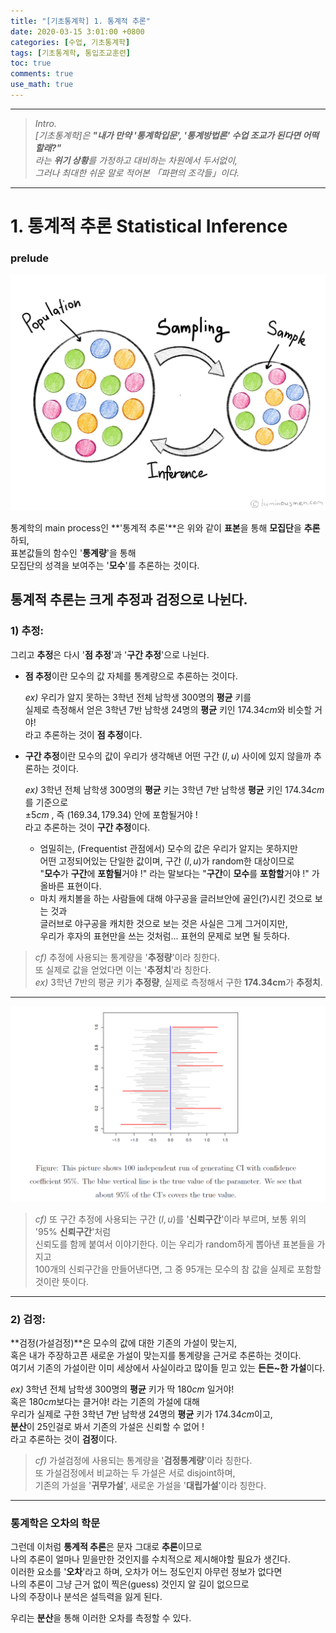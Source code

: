 ```yaml
---
title: "[기초통계학] 1. 통계적 추론"
date: 2020-03-15 3:01:00 +0800
categories: [수업, 기초통계학]
tags: [기초통계학, 통입조교훈련]
toc: true
comments: true
use_math: true  	
---
```




***

> *Intro.*  
> *[기초통계학]은 **"내가 만약 '통계학입문', '통계방법론' 수업 조교가 된다면 어떡할래?"***  
> *라는 **위기 상황**를 가정하고 대비하는 차원에서 두서없이,*  
> *그러나 최대한 쉬운 말로 적어본 「파편의 조각들」이다.*

***



# **1. 통계적 추론 Statistical Inference**

### **prelude**

![sampling](\assets\img\기통\sampling_concept.jpg)

통계학의 main process인 **'통계적 추론'**은 위와 같이 **표본**을 통해 **모집단**을 **추론**하되,   
표본값들의 함수인 '**통계량**'을 통해  
모집단의 성격을 보여주는 '**모수**'를 추론하는 것이다. 

## **통계적 추론는 크게 추정과 검정으로 나뉜다.**

### **1) 추정:**

그리고 **추정**은 다시 '**점 추정**'과 '**구간 추정**'으로 나뉜다.

- **점 추정**이란 모수의 값 자체를 통계량으로 추론하는 것이다.

  *ex)* 우리가 알지 못하는 3학년 전체 남학생 $300$명의 **평균** 키를   
  실제로 측정해서 얻은 3학년 7반 남학생 $24$명의 **평균** 키인 $174.34cm$와 비슷할 거야!  
  라고 추론하는 것이 **점 추정**이다. 

- **구간 추정**이란 모수의 값이 우리가 생각해낸 어떤 구간 $(l,u)$ 사이에 있지 않을까 추론하는 것이다.

  *ex)* 3학년 전체 남학생 $300$명의 **평균** 키는 3학년 7반 남학생 **평균** 키인 $174.34cm$를 기준으로  
  $\pm 5cm$ , 즉 $(169.34,179.34)$ 안에 포함될거야 !  
  라고 추론하는 것이 **구간 추정**이다.  

  - 엄밀히는, (Frequentist 관점에서) 모수의 값은 우리가 알지는 못하지만  
    어떤 고정되어있는 단일한 값이며, 구간 $(l,u)$가 random한 대상이므로  
    "**모수**가 **구간**에 **포함될**거야 !" 라는 말보다는 "**구간**이 **모수**를 **포함할**거야 !" 가 올바른 표현이다. 
  - 마치 캐치볼을 하는 사람들에 대해 야구공을 글러브안에 골인(?)시킨 것으로 보는 것과  
    글러브로 야구공을 캐치한 것으로 보는 것은 사실은 그게 그거이지만,   
    우리가 후자의 표현만을 쓰는 것처럼... 표현의 문제로 보면 될 듯하다.   

> *cf)* 추정에 사용되는 통계량을 '**추정량**'이라 칭한다.   
> 또 실제로 값을 얻었다면 이는 '**추정치**'라 칭한다.  
> *ex)* 3학년 7반의 평균 키가 **추정량**, 실제로 측정해서 구한 **174.34cm**가 **추정치**.   

***

![구간추정](\assets\img\기통\구간추정.png)

>*cf)* 또 구간 추정에 사용되는 구간 $(l,u)$를 '**신뢰구간**'이라 부르며, 보통 위의 '$95$% **신뢰구간**'처럼  
>신뢰도를 함께 붙여서 이야기한다. 이는 우리가 random하게 뽑아낸 표본들을 가지고  
>$100$개의 신뢰구간을 만들어낸다면, 그 중 $95$개는 모수의 참 값을 실제로 포함할 것이란 뜻이다.

***

### **2) 검정**:

**검정(가설검정)**은 모수의 값에 대한 기존의 가설이 맞는지,  
혹은 내가 주장하고픈 새로운 가설이 맞는지를 통계량을 근거로 추론하는 것이다.  
여기서 기존의 가설이란 이미 세상에서 사실이라고 많이들 믿고 있는 **든든~한 가설**이다.   

*ex)* 3학년 전체 남학생 $300$명의 **평균** 키가 딱 $180cm$ 일거야!  
혹은 $180cm$보다는 클거야! 라는 기존의 가설에 대해  
우리가 실제로 구한 3학년 7반 남학생 $24$명의 **평균** 키가 $174.34cm$이고,   
**분산**이 $25$인걸로 봐서 기존의 가설은 신뢰할 수 없어 !  
라고 추론하는 것이 **검정**이다.

> *cf)* 가설검정에 사용되는 통계량을 '**검정통계량**'이라 칭한다.  
> 또 가설검정에서 비교하는 두 가설은 서로 disjoint하며,  
> 기존의 가설을 '**귀무가설**', 새로운 가설을 '**대립가설**'이라 칭한다. 

***

### **통계학은 오차의 학문**

그런데 이처럼 **통계적 추론**은 문자 그대로 **추론**이므로  
나의 추론이 얼마나 믿을만한 것인지를 수치적으로 제시해야할 필요가 생긴다.  
이러한 요소를 '**오차**'라고 하며,  오차가 어느 정도인지 아무런 정보가 없다면   
나의 추론이 그냥 근거 없이 찍은(guess) 것인지 알 길이 없으므로  
나의 주장이나 분석은 설득력을 잃게 된다. 

우리는 **분산**을 통해 이러한 오차를 측정할 수 있다.  

